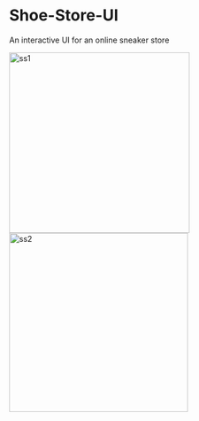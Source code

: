# Shoe-Store-UI
An interactive UI for an online sneaker store 

<img width="326" alt="ss1" src="https://user-images.githubusercontent.com/58187215/117957880-1c57f900-b338-11eb-8891-2163cb994a97.png"><img width="323" alt="ss2" src="https://user-images.githubusercontent.com/58187215/117957958-2bd74200-b338-11eb-9265-bb045490ee6b.png">

